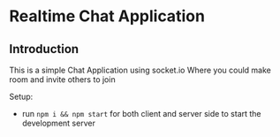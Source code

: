 # Realtime Chat Application


## Introduction
This is a simple Chat Application using socket.io
Where you could make room and invite others to join

Setup:
- run ```npm i && npm start``` for both client and server side to start the development server
